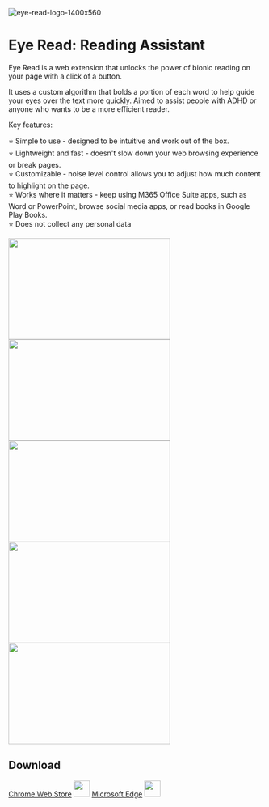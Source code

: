 
![eye-read-logo-1400x560](https://github.com/Eye-Read/EyeRead/assets/131948786/ecd9c5ed-7bde-4776-8e5b-e2a58bd79d85)


# Eye Read: Reading Assistant

Eye Read is a web extension that unlocks the power of bionic reading on your page with a click of a button.

It uses a custom algorithm that bolds a portion of each word to help guide your eyes over the text more quickly. Aimed to assist people with ADHD or anyone who wants to be a more efficient reader.

Key features:

⭐️ Simple to use - designed to be intuitive and work out of the box.<br>
⭐️ Lightweight and fast - doesn't slow down your web browsing experience or break pages.<br>
⭐️ Customizable - noise level control allows you to adjust how much content to highlight on the page.<br>
⭐️ Works where it matters - keep using M365 Office Suite apps, such as Word or PowerPoint, browse social media apps, or read books in Google Play Books. <br>
⭐️ Does not collect any personal data<br>

<img src="https://github.com/Eye-Read/EyeRead/assets/131948786/4a9b8601-da49-4a4c-a237-1daa9c872df1" width="320" height="200"></img>
<img src="https://github.com/Eye-Read/EyeRead/assets/131948786/0acc8a3b-8b2c-4b7f-b890-d695d4c974d8" width="320" height="200"></img>
<img src="https://github.com/Eye-Read/EyeRead/assets/131948786/cc96431a-5234-4a3f-9051-0f0d0b373001" width="320" height="200"></img>
<img src="https://github.com/Eye-Read/EyeRead/assets/131948786/36df7846-be5d-4477-a2a8-c9f6cbd39ad3" width="320" height="200"></img>
<img src="https://github.com/Eye-Read/EyeRead/assets/131948786/39fc9102-6150-449d-8802-c9663663597f" width="320" height="200"></img>

## Download

[Chrome Web Store](https://chrome.google.com/webstore/detail/eye-read-reading-assistan/nimilnpomamlmmnnmijddgbfhabbokkk) <img src="https://github.com/Eye-Read/EyeRead/assets/131948786/9c32bb18-c335-4422-83f2-a4ba81264abb" width="32" height="32"></img>
[Microsoft Edge](https://microsoftedge.microsoft.com/addons/detail/eye-read-reading-assista/bmgncecogedpfadgmfphahoaihipbblj) <img src="https://github.com/Eye-Read/EyeRead/assets/131948786/6de1bf45-37a0-4a53-9728-80a63b6f7cac" width="32" height="32"></img>
